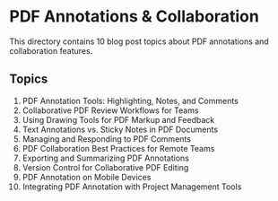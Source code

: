# PDF Annotations & Collaboration
This directory contains 10 blog post topics about PDF annotations and collaboration features.

## Topics

1. PDF Annotation Tools: Highlighting, Notes, and Comments
2. Collaborative PDF Review Workflows for Teams
3. Using Drawing Tools for PDF Markup and Feedback
4. Text Annotations vs. Sticky Notes in PDF Documents
5. Managing and Responding to PDF Comments
6. PDF Collaboration Best Practices for Remote Teams
7. Exporting and Summarizing PDF Annotations
8. Version Control for Collaborative PDF Editing
9. PDF Annotation on Mobile Devices
10. Integrating PDF Annotation with Project Management Tools
